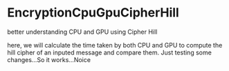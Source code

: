# EncryptionCpuGpuCipherHill
better understanding CPU and GPU using Cipher Hill

here, we will calculate the time taken by both CPU and GPU to compute the hill cipher of an inputed message and compare them.
Just testing some changes...So it works...Noice